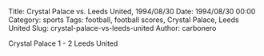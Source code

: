 Title: Crystal Palace vs. Leeds United, 1994/08/30
Date: 1994/08/30 00:00
Category: sports
Tags: football, football scores, Crystal Palace, Leeds United
Slug: crystal-palace-vs-leeds-united
Author: carbonero


Crystal Palace 1 - 2 Leeds United
